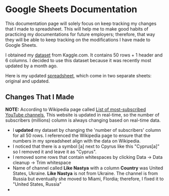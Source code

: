 # Google Sheets Documentation

This documentation page will solely focus on keep tracking my changes that I made to spreadsheet. This will help me to make good habits of practicing my documentations for future employers; therefore, that way they will be able to keep tracking on the modifications I have made to Google Sheets.

I obtained my [dataset](https://www.kaggle.com/datasets/rashminslnk/youtube-subscribers-data-2024) from Kaggle.com. It contains 50 rows + 1 header and 6 columns. I decided to use this dataset because it was recently most updated by a month ago.

Here is my updated [spreadsheet](https://docs.google.com/spreadsheets/d/1iU5AqJhoyd4ypMkamjDsyWFWF5B1aEMLNiSBFzdZGKg/edit?gid=618659102#gid=618659102), which come in two separate sheets: original and updated.

## Changes That I Made

**NOTE:** According to Wikipedia page called [List of most-subscribed YouTube channels](https://en.wikipedia.org/wiki/List_of_most-subscribed_YouTube_channels), This website is updated in real-time, so the number of subscribers (millions) column is always changing based on real-time data.

- I **updated** my dataset by changing the 'number of subscribers' column for all 50 rows. I referenced the Wikipedia page to ensure that the numbers in my spreadsheet align with the data on Wikipedia.
- I noticed that there is a symbol [a] next to Cpyrus like this "Cyprus[a]" so I removed it and leave it as "Cyprus".
- I removed some rows that contain whitespaces by clicking Data -> Data cleanup -> Trim whitespace
- Name of channel called **Like Nastya** with a column **Country** was United States, Ukraine. **Like Nastya** is not from Ukraine. The channel is from Russia but eventually she moved to Miami, Flordia; therefore, I fixed it to "United States, Russia"
- 
